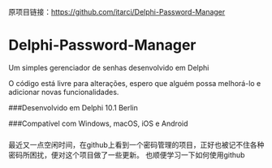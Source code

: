 原项目链接：https://github.com/itarci/Delphi-Password-Manager

# Delphi-Password-Manager
Um simples gerenciador de senhas desenvolvido em Delphi


O código está livre para alterações, espero que alguém possa melhorá-lo e adicionar novas funcionalidades. 


###Desenvolvido em Delphi 10.1 Berlin

###Compatível com Windows, macOS, iOS e Android 

###
最近又一点空闲时间，在github上看到一个密码管理的项目，正好也被记不住各种密码所困扰，便对这个项目做了一些更新。
也顺便学习一下如何使用github
